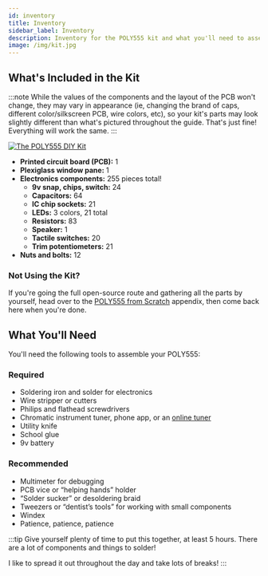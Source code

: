 ```yaml
---
id: inventory
title: Inventory
sidebar_label: Inventory
description: Inventory for the POLY555 kit and what you'll need to assemble it
image: /img/kit.jpg
---
```


## What's Included in the Kit

:::note
While the values of the components and the layout of the PCB won't change, they may vary in appearance (ie, changing the brand of caps, different color/silkscreen PCB, wire colors, etc), so your kit's parts may look slightly different than what's pictured throughout the guide. That's just fine! Everything will work the same.
:::

[![The POLY555 DIY Kit](/img/kit.jpg)](/img/kit.jpg)

- **Printed circuit board (PCB):** 1
- **Plexiglass window pane:** 1
- **Electronics components:** 255 pieces total!
  - **9v snap, chips, switch:** 24
  - **Capacitors:** 64
  - **IC chip sockets:** 21
  - **LEDs:** 3 colors, 21 total
  - **Resistors:** 83
  - **Speaker:** 1
  - **Tactile switches:** 20
  - **Trim potentiometers:** 21
- **Nuts and bolts:** 12

### Not Using the Kit?

If you're going the full open-source route and gathering all the parts by yourself, head over to the [POLY555 from Scratch](poly555-from-scratch.md) appendix, then come back here when you're done.

## What You'll Need

You'll need the following tools to assemble your POLY555:

### Required

- Soldering iron and solder for electronics
- Wire stripper or cutters
- Philips and flathead screwdrivers
- Chromatic instrument tuner, phone app, or an [online tuner](https://www.google.com/search?q=online+instrument+tuner)
- Utility knife
- School glue
- 9v battery

### Recommended

- Multimeter for debugging
- PCB vice or “helping hands” holder
- “Solder sucker” or desoldering braid
- Tweezers or “dentist’s tools” for working with small components
- Windex
- Patience, patience, patience

:::tip
Give yourself plenty of time to put this together, at least 5 hours. There are a lot of components and things to solder!

I like to spread it out throughout the day and take lots of breaks!
:::
